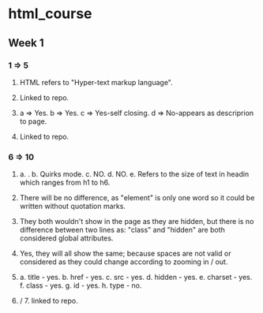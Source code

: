 # html_course
## Week 1 
### 1 => 5
  1. HTML refers to "Hyper-text markup language".
  2. Linked to repo.
     
  3. a => Yes.
     b => Yes.
     c => Yes-self closing. 
     d => No-appears as descriprion to page.
     
  4. Linked to repo.
     
 ### 6 => 10
   1. a. <!DOCTYPE HTML>.
      b. Quirks mode.
      c. NO.
      d. NO.
      e. Refers to the size of text in headin which ranges from h1 to h6.
      
   2. There will be no difference, as "element" is only one word so it could be written without quotation marks.
   3. They both wouldn't show in the page as they are hidden, but there is no difference between two lines as: "class" and "hidden" are both considered global attributes.
   4. Yes, they will all show the same; because spaces are not valid or considered as they could change according to zooming in / out.
      
   5. a. title - yes.
      b. href - yes.
      c. src - yes.
      d. hidden - yes.
      e. charset - yes.
      f. class - yes.
      g. id - yes.
      h. type - no.
      
   6. / 7. linked to repo.
      
